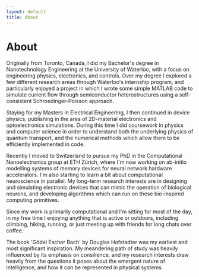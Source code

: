 ```yaml
---
layout: default
title: About
---
```


# About

Originally from Toronto, Canada, I did my Bachelor's degree in Nanotechnology Engineering at the University of Waterloo, with a focus on engineering physics, electronics, and controls. Over my degree I explored a few different research areas through Waterloo's internship program, and particularly enjoyed a project in which I wrote some simple MATLAB code to simulate current flow through semiconductor heterostructures using a self-consistent Schroedinger-Poisson approach.

Staying for my Masters in Electrical Engineering, I then continued in device physics, publishing in the area of 2D-material electronics and optoelectronics simulations. During this time I did coursework in physics and computer science in order to understand both the underlying physics of quantum transport, and the numerical methods which allow them to be efficiently implemented in code.

Recently I moved to Switzerland to pursue my PhD in the Computational Nanoelectronics group at ETH Zürich, where I'm now working on ab-initio modelling systems of memory devices for neural network hardware accelerators. I'm also starting to learn a bit about computational neuroscience in parallel. My long-term research interests are in designing and simulating electronic devices that can mimic the operation of biological neurons, and developing algorithms which can run on these bio-inspired computing primitives.

Since my work is primarily computational and I'm sitting for most of the day, in my free time I enjoying anything that is active or outdoors, including climbing, hiking, running, or just meeting up with friends for long chats over coffee.

The book 'Gödel Escher Bach' by Douglas Hofstadter was my earliest and most significant inspiration. My meandering path of study was heavily influenced by its emphasis on consilience, and my research interests draw heavily from the questions it poses about the emergent nature of intelligence, and how it can be represented in physical systems.
